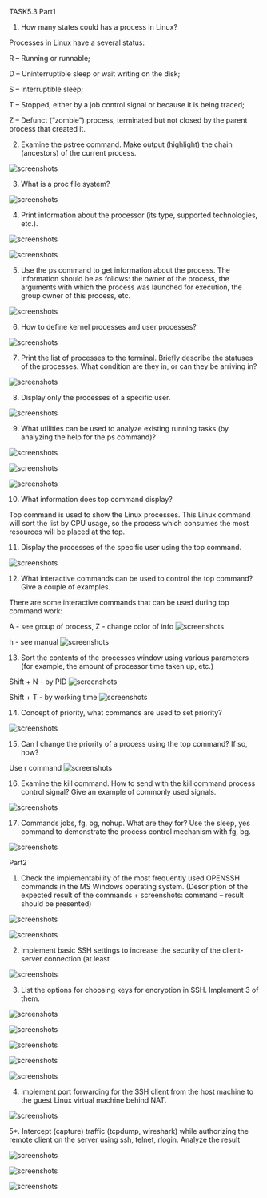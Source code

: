 TASK5.3
Part1

1. How many states could has a process in Linux?

Processes in Linux have a several status:

R – Running or runnable;

D – Uninterruptible sleep or wait writing on the disk;

S – Interruptible sleep;

T – Stopped, either by a job control signal or because it is being traced;

Z – Defunct (“zombie”) process, terminated but not closed by the parent process that created it.

2. Examine the pstree command. Make output (highlight) the chain (ancestors) of the current process.

 ![screenshots](screenshots/1.png)

3. What is a proc file system?

 ![screenshots](screenshots/2.png)

4. Print information about the processor (its type, supported technologies, etc.).

 ![screenshots](screenshots/3.png)

 ![screenshots](screenshots/4.png)

5. Use the ps command to get information about the process. The information should be as follows: the owner of the process, the arguments with which the process was launched for execution, the group owner of this process, etc.

 ![screenshots](screenshots/5.png)

6. How to define kernel processes and user processes?

 ![screenshots](screenshots/6.png)

7. Print the list of processes to the terminal. Briefly describe the statuses of the processes. What condition are they in, or can they be arriving in?

 ![screenshots](screenshots/7.png)

8. Display only the processes of a specific user.

 ![screenshots](screenshots/8.png)

9. What utilities can be used to analyze existing running tasks (by analyzing the help for the ps command)?

 ![screenshots](screenshots/9.png)

 ![screenshots](screenshots/10.png)

 ![screenshots](screenshots/11.png)

10. What information does top command display?

Top command is used to show the Linux processes.
This Linux command will sort the list by CPU usage, so the process which consumes the most resources will be placed at the top.

11. Display the processes of the specific user using the top command.

 ![screenshots](screenshots/12.png)

12. What interactive commands can be used to control the top command? Give a couple of 
examples.

There are some interactive commands that can be used during top command work:

A - see group of process, Z - change color of info
 ![screenshots](screenshots/13.png)

h - see manual
 ![screenshots](screenshots/14.png)

13. Sort the contents of the processes window using various parameters (for example, the 
amount of processor time taken up, etc.)

Shift + N - by PID
 ![screenshots](screenshots/15.png)

Shift + T - by working time
 ![screenshots](screenshots/16.png)

14. Concept of priority, what commands are used to set priority?

 ![screenshots](screenshots/17.png)

15. Can I change the priority of a process using the top command? If so, how?

Use r command
 ![screenshots](screenshots/18.png)

16. Examine the kill command. How to send with the kill command
process control signal? Give an example of commonly used signals.

 ![screenshots](screenshots/19.png)

17. Commands jobs, fg, bg, nohup. What are they for? Use the sleep, yes command to 
demonstrate the process control mechanism with fg, bg.

 ![screenshots](screenshots/20.png)

Part2

1. Check the implementability of the most frequently used OPENSSH commands in the MS 
Windows operating system. (Description of the expected result of the commands + 
screenshots: command – result should be presented)

 ![screenshots](screenshots/26.png)

 ![screenshots](screenshots/27.png)

2. Implement basic SSH settings to increase the security of the client-server connection (at least 

 ![screenshots](screenshots/21.png)

3. List the options for choosing keys for encryption in SSH. Implement 3 of them.

 ![screenshots](screenshots/22.png)

 ![screenshots](screenshots/23.png)

 ![screenshots](screenshots/23.1.png)

 ![screenshots](screenshots/23.2.png)

 ![screenshots](screenshots/23.3.png)

4. Implement port forwarding for the SSH client from the host machine to the guest Linux virtual machine behind NAT.

 ![screenshots](screenshots/24.png)

5*. Intercept (capture) traffic (tcpdump, wireshark) while authorizing the remote client on the server using ssh, telnet, rlogin. Analyze the result

 ![screenshots](screenshots/25.png)

 ![screenshots](screenshots/25.0.png)

 ![screenshots](screenshots/25.1.png)

